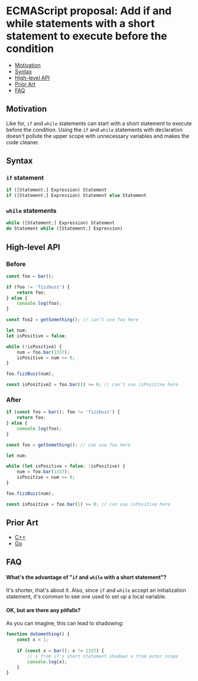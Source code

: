# ECMAScript proposal: Add if and while statements with a short statement to execute before the condition
- [Motivation](#motivation)
- [Syntax](#syntax)
- [High-level API](#high-level-api)
- [Prior Art](#prior-art)
- [FAQ](#faq)

## Motivation

Like for, `if` and `while` statements can start with a short statement to execute before the condition.
Using the `if` and `while` statements with declaration doesn't pollute the upper scope with unnecessary variables and makes the code cleaner.

## Syntax

### `if` statement

```js
if ([Statement;] Expression) Statement
if ([Statement;] Expression) Statement else Statement
```

### `while` statements

```js
while ([Statement;] Expression) Statement
do Statement while ([Statement;] Expression)
```

## High-level API

### Before

```js
const foo = bar();

if (foo != 'fizzbuzz') {
	return foo;
} else {
	console.log(foo);
}

const foo2 = getSomething(); // can't use foo here
```

```js
let num;
let isPositive = false;

while (!isPositive) {
	num = foo.bar(1337);
	isPositive = num >= 0;
}

foo.fizzBuzz(num);

const isPositive2 = foo.bar(1) >= 0; // can't use isPositive here
```

### After

```js
if (const foo = bar(); foo != 'fizzbuzz') {
	return foo;
} else {
	console.log(foo);
}

const foo = getSomething(); // can use foo here
```

```js
let num;

while (let isPositive = false; !isPositive) {
	num = foo.bar(1337);
	isPositive = num >= 0;
}

foo.fizzBuzz(num);

const isPositive = foo.bar(1) >= 0; // can use isPositive here
```

## Prior Art

+ [C++](https://en.cppreference.com/w/cpp/language/if)
+ [Go](https://tour.golang.org/flowcontrol/6)

## FAQ

#### What's the advantage of "`if` and `while` with a short statement"?
It's shorter, that's about it. Also, since `if` and `while` accept an initialization statement, it's common to see one used to set up a local variable.

#### OK, but are there any pitfalls?
As you can imagine, this can lead to shadowing: 
```js
function doSomething() {
	const x = 1;
	
	if (const x = bar(); x != 1337) {
		// x from if's short statement shadows x from outer scope
		console.log(x);
	}
}
```
